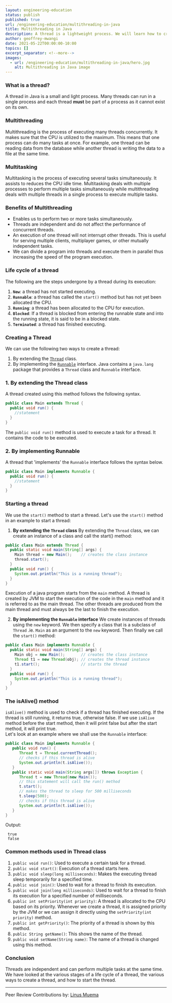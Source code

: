 ```yaml
---
layout: engineering-education
status: publish
published: true
url: /engineering-education/multithreading-in-java
title: Multithreading in Java
description: A thread is a lightweight process. We will learn how to create threads in your programs
author: geoffrey-mwangi
date: 2021-05-22T00:00:00-10:00
topics: []
excerpt_separator: <!--more-->
images:
  - url: /engineering-education/multithreading-in-java/hero.jpg
    alt: Multithreading in Java image
---
```


### What is a thread?
A thread in Java is a small and light process. Many threads can run in a single process and each thread **must** be part of a process as it cannot exist on its own.

### Multithreading
Multithreading is the process of executing many threads concurrently. It makes sure that the CPU is utilized to the maximum. This means that one process can do many tasks at once.
For example, one thread can be reading data from the database while another thread is writing the data to a file at the same time.

### Multitasking
Multitasking is the process of executing several tasks simultaneously. It assists to reduces the CPU idle time.
Multitasking deals with multiple processes to perform multiple tasks simultaneously while multithreading deals with multiple threads in a single process to execute multiple tasks.

### Benefits of Multithreading
- Enables us to perform two or more tasks simultaneously.
- Threads are independent and do not affect the performance of concurrent threads.
- An execution of one thread will not interrupt other threads. This is useful for serving multiple clients, multiplayer games, or other mutually independent tasks.
- We can divide a program into threads and execute them in parallel thus increasing the speed of the program execution.

### Life cycle of a thread
The following are the steps undergone by a thread during its execution:
1. **`New`**: a thread has not started executing.
2. **`Runnable`**: a thread has called the `start()` method but has not yet been allocated the CPU.
3. **`Running`**: a thread has been allocated to the CPU for execution.
4. **`Blocked`**: If a thread is blocked from entering the runnable state and into the running state, it is said to be in a blocked state.
5. **`Terminated`**: a thread has finished executing.

### Creating a Thread
We can use the following two ways to create a thread:
1. By extending the [`Thread`](https://www.javatpoint.com/creating-thread) class.
2. By implementing the [`Runnable`](https://www.javatpoint.com/creating-thread) interface.
Java contains a `java.lang` package that provides a `Thread` class and `Runnable` interface.

### 1. By extending the Thread class
A thread created using this method follows the following syntax.
```java
public class Main extends Thread {
  public void run() {
    //statement
  }
}
```
The `public void run()` method is used to execute a task for a thread. It contains the code to be executed.

### 2. By implementing Runnable
A thread that 'implements' the `Runnable` interface follows the syntax below.

```java
public class Main implements Runnable {
  public void run() {
    //statement
  }
}
```

### Starting a thread
We use the `start()` method to start a thread. Let's use the `start()` method in an example to start a thread:

1. **By extending the `Thread` class**
By extending the `Thread` class, we can create an instance of a class and call the start() method:

```java
public class Main extends Thread {
  public static void main(String[] args) {
    Main thread = new Main();    // creates the class instance
    thread.start();
  }
  public void run() {
    System.out.println("This is a running thread");
  }
}
```

Execution of a java program starts from the `main` method. A thread is created by JVM to start the execution of the code in the `main` method and it is referred to as the main thread. The other threads are produced from the main thread and must always be the last to finish the execution.

2. **By implementing the `Runnable` interface**
We create instances of threads using the `new` keyword. We then specify a class that is a subclass of `Thread` .ie. `Main` as an argument to the `new` keyword. Then finally we call the `start()` method:

```java
public class Main implements Runnable {
  public static void main(String[] args) {
    Main obj = new Main();       // creates the class instance
    Thread t1 = new Thread(obj); // creates the thread instance
    t1.start();                  // starts the thread
  }
  public void run() {
    System.out.println("This is a running thread");
  }
}
```

### The isAlive() method
`isAlive()` method is used to check if a thread has finished executing. If the thread is still running, it returns true, otherwise false.
If we use `isAlive` method before the start method, then it will print false but after the start method, it will print true.  
Let's look at an example where we shall use the `Runnable` interface:

```java
public class Main implements Runnable {
   public void run() {
      Thread t = Thread.currentThread();
      // checks if this thread is alive
      System.out.println(t.isAlive());
   }
   public static void main(String args[]) throws Exception {
      Thread t = new Thread(new Main());
      // this statement will call the run() method
      t.start();
      // makes the thread to sleep for 500 milliseconds
      t.sleep(500);
      // checks if this thread is alive
      System.out.println(t.isAlive());
   }
}
```

Output:
```
 true
 false
```

### Common methods used in Thread class
1. `public void run()`: Used to execute a certain task for a thread.
2. `public void start()`: Execution of a thread starts here.
3. `public void sleep(long milliseconds)`: Makes the executing thread sleep temporarily for a specified time.
4. `public void join()`: Used to wait for a thread to finish its execution.
5. `public void join(long milliseconds)`: Used to wait for a thread to finish its execution for a specified number of milliseconds.
6. `public int setPriority(int priority)`: A thread is allocated to the CPU based on its priority. Whenever we create a thread, it is assigned priority by the JVM or we can assign it directly using the `setPriority(int priority)` method.
7. `public int getPriority()`: The priority of a thread is shown by this method.
8. `public String getName()`: This shows the name of the thread.
9. `public void setName(String name)`: The name of a thread is changed using this method.

### Conclusion
Threads are independent and can perform multiple tasks at the same time. We have looked at the various stages of a life cycle of a thread, the various ways to create a thread, and how to start the thread.

---

Peer Review Contributions by: [Linus Muema](/engineering-education/authors/linus-muema/)
